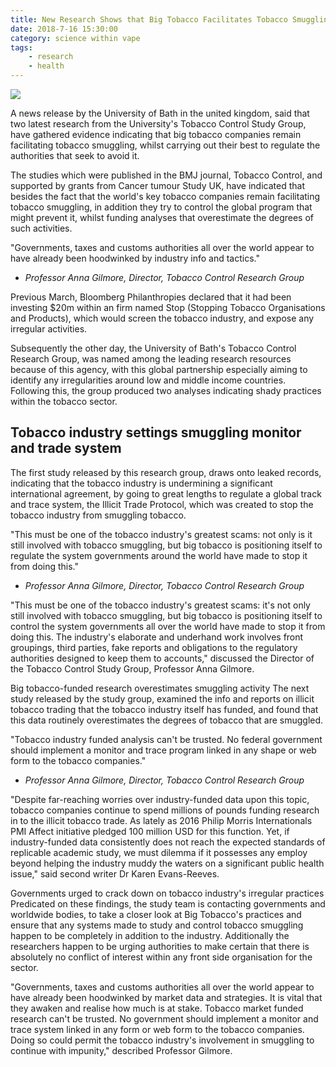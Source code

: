 ```yaml
---
title: New Research Shows that Big Tobacco Facilitates Tobacco Smuggling
date: 2018-7-16 15:30:00
category: science within vape
tags:
	- research
	- health
---
```


![](/img/8.jpg)

A news release by the University of Bath in the united kingdom, said that two latest research from the University's Tobacco Control Study Group, have gathered evidence indicating that big tobacco companies remain facilitating tobacco smuggling, whilst carrying out their best to regulate the authorities that seek to avoid it.

The studies which were published in the BMJ journal, Tobacco Control, and supported by grants from Cancer tumour Study UK, have indicated that besides the fact that the world's key tobacco companies remain facilitating tobacco smuggling, in addition they try to control the global program that might prevent it, whilst funding analyses that overestimate the degrees of such  activities.

<!-- more -->

"Governments, taxes and customs authorities all over the world appear to have already been hoodwinked by industry info and tactics."
- _Professor Anna Gilmore, Director, Tobacco Control Research Group_

Previous March, Bloomberg Philanthropies declared that it had been investing $20m within an firm named Stop (Stopping Tobacco Organisations and Products), which would screen the tobacco industry, and expose any irregular activities.

Subsequently the other day, the University of Bath's Tobacco Control Research Group, was named among the leading research resources because of this agency, with this global partnership especially aiming to identify any irregularities around low and middle income countries. Following this, the group produced two analyses indicating shady practices within the tobacco sector.

## Tobacco industry settings smuggling monitor and trade system

The first study released by this research group, draws onto leaked records, indicating that the tobacco industry is undermining a significant international agreement, by going to great lengths to regulate a global track and trace system, the Illicit Trade Protocol, which was created to stop the tobacco industry from smuggling tobacco.

"This must be one of the tobacco industry's greatest scams: not only is it still involved with tobacco smuggling, but big tobacco is positioning itself to regulate the system governments around the world have made to stop it from doing this."
- _Professor Anna Gilmore, Director, Tobacco Control Research Group_

"This must be one of the tobacco industry's greatest scams: it's not only still involved with tobacco smuggling, but big tobacco is positioning itself to control the system governments all over the world have made to stop it from doing this. The industry's elaborate and underhand work involves front groupings, third parties, fake reports and obligations to the regulatory authorities designed to keep them to accounts," discussed the Director of the Tobacco Control Study Group, Professor Anna Gilmore.

Big tobacco-funded research overestimates smuggling activity
The next study released by the study group, examined the info and reports on illicit tobacco trading that the tobacco industry itself has funded, and found that this data routinely overestimates the degrees of tobacco that are smuggled.

"Tobacco industry funded analysis can't be trusted. No federal government should implement a monitor and trace program linked in any shape or web form to the tobacco companies."
- _Professor Anna Gilmore, Director, Tobacco Control Research Group_

"Despite far-reaching worries over industry-funded data upon this topic, tobacco companies continue to spend millions of pounds funding research in to the illicit tobacco trade. As lately as 2016 Philip Morris Internationals PMI Affect initiative pledged 100 million USD for this function. Yet, if industry-funded data consistently does not reach the expected standards of replicable academic study, we must dilemma if it possesses any employ beyond helping the industry muddy the waters on a significant public health issue," said second writer Dr Karen Evans-Reeves.

Governments urged to crack down on tobacco industry's irregular practices
Predicated on these findings, the study team is contacting governments and worldwide bodies, to take a closer look at Big Tobacco's practices and ensure that any systems made to study and control tobacco smuggling happen to be completely in addition to the industry. Additionally the researchers happen to be urging authorities to make certain that there is absolutely no conflict of interest within any front side organisation for the sector.

"Governments, taxes and customs authorities all over the world appear to have already been hoodwinked by market data and strategies. It is vital that they awaken and realise how much is at stake. Tobacco market funded research can't be trusted. No government should implement a monitor and trace system linked in any form or web form to the tobacco companies. Doing so could permit the tobacco industry's involvement in smuggling to continue with impunity," described Professor Gilmore.
